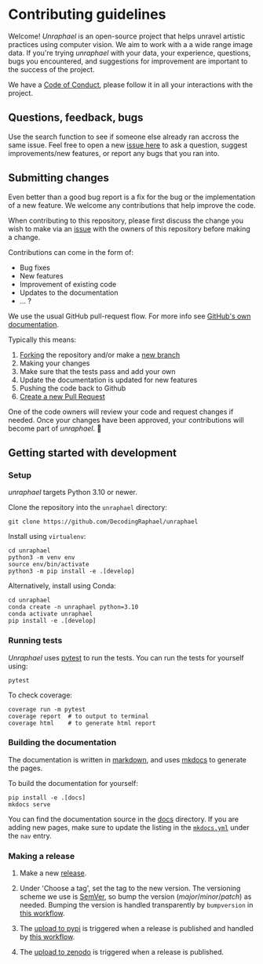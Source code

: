 # Contributing guidelines

Welcome! *Unraphael* is an open-source project that helps unravel artistic practices using computer vision. We aim to work with a a wide range image data. If you're trying *unraphael* with your data, your experience, questions, bugs you encountered, and suggestions for improvement are important to the success of the project.

We have a [Code of Conduct](CODE_OF_CONDUCT.md), please follow it in all your interactions with the project.

## Questions, feedback, bugs

Use the search function to see if someone else already ran accross the same issue. Feel free to open a new [issue here](https://github.com/DecodingRaphael/unraphael/issues) to ask a question, suggest improvements/new features, or report any bugs that you ran into.

## Submitting changes

Even better than a good bug report is a fix for the bug or the implementation of a new feature. We welcome any contributions that help improve the code.

When contributing to this repository, please first discuss the change you wish to make via an [issue](https://github.com/DecodingRaphael/unraphael/issues) with the owners of this repository before making a change.

Contributions can come in the form of:

- Bug fixes
- New features
- Improvement of existing code
- Updates to the documentation
- ... ?

We use the usual GitHub pull-request flow. For more info see [GitHub's own documentation](https://help.github.com/articles/using-pull-requests/).

Typically this means:

1. [Forking](https://docs.github.com/articles/about-forks) the repository and/or make a [new branch](https://docs.github.com/articles/about-branches)
2. Making your changes
3. Make sure that the tests pass and add your own
4. Update the documentation is updated for new features
5. Pushing the code back to Github
6. [Create a new Pull Request](https://help.github.com/articles/creating-a-pull-request/)

One of the code owners will review your code and request changes if needed. Once your changes have been approved, your contributions will become part of *unraphael*. 🎉

## Getting started with development

### Setup

*unraphael* targets Python 3.10 or newer.

Clone the repository into the `unraphael` directory:

```console
git clone https://github.com/DecodingRaphael/unraphael
```

Install using `virtualenv`:

```console
cd unraphael
python3 -m venv env
source env/bin/activate
python3 -m pip install -e .[develop]
```

Alternatively, install using Conda:

```console
cd unraphael
conda create -n unraphael python=3.10
conda activate unraphael
pip install -e .[develop]
```

### Running tests

*Unraphael* uses [pytest](https://docs.pytest.org/en/latest/) to run the tests. You can run the tests for yourself using:

```console
pytest
```

To check coverage:

```console
coverage run -m pytest
coverage report  # to output to terminal
coverage html    # to generate html report
```

### Building the documentation

The documentation is written in [markdown](https://www.markdownguide.org/basic-syntax/), and uses [mkdocs](https://www.mkdocs.org/) to generate the pages.

To build the documentation for yourself:

```console
pip install -e .[docs]
mkdocs serve
```

You can find the documentation source in the [docs](https://github.com/DecodingRaphael/unraphael/tree/main/docs) directory.
If you are adding new pages, make sure to update the listing in the [`mkdocs.yml`](https://github.com/DecodingRaphael/unraphael/blob/main/mkdocs.yml) under the `nav` entry.

### Making a release

1. Make a new [release](https://github.com/DecodingRaphael/unraphael/releases).

2. Under 'Choose a tag', set the tag to the new version. The versioning scheme we use is [SemVer](http://semver.org/), so bump the version (*major*/*minor*/*patch*) as needed. Bumping the version is handled transparently by `bumpversion` in [this workflow](https://github.com/DecodingRaphael/unraphael/blob/main/.github/workflows/publish.yaml).

3. The [upload to pypi](https://pypi.org/project/unraphael) is triggered when a release is published and handled by [this workflow](https://github.com/DecodingRaphael/unraphael/actions/workflows/publish.yaml).

4. The [upload to zenodo](https://zenodo.org/record/https://zenodo.org/doi/10.5281/zenodo.10256040) is triggered when a release is published.
